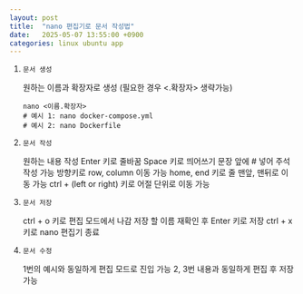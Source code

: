 ```yaml
---
layout: post
title:  "nano 편집기로 문서 작성법"
date:   2025-05-07 13:55:00 +0900
categories: linux ubuntu app
---
```

1. `문서 생성`

   원하는 이름과 확장자로 생성 (필요한 경우 <.확장자> 생략가능)
   
   ```
   nano <이름.확장자>
   # 예시 1: nano docker-compose.yml
   # 예시 2: nano Dockerfile
   ```

2. `문서 작성`

   원하는 내용 작성
   Enter 키로 줄바꿈
   Space 키로 띄어쓰기
   문장 앞에 # 넣어 주석 작성 가능
   방향키로 row, column 이동 가능
   home, end 키로 줄 맨앞, 맨뒤로 이동 가능
   ctrl + (left or right) 키로 어절 단위로 이동 가능

3. `문서 저장`

   ctrl + o 키로 편집 모드에서 나감
   저장 할 이름 재확인 후 Enter 키로 저장
   ctrl + x 키로 nano 편집기 종료

4. `문서 수정`

   1번의 예시와 동일하게 편집 모드로 진입 가능
   2, 3번 내용과 동일하게 편집 후 저장 가능